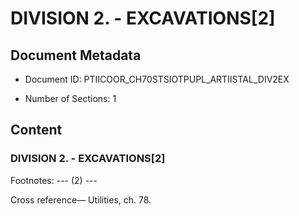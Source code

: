 # DIVISION 2. - EXCAVATIONS[2]

## Document Metadata

- Document ID: PTIICOOR_CH70STSIOTPUPL_ARTIISTAL_DIV2EX

- Number of Sections: 1


## Content

### DIVISION 2. - EXCAVATIONS[2]

Footnotes:
--- (2) ---


Cross reference—
Utilities, ch. 78.

